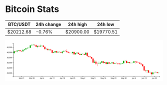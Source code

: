 # Bitcoin Stats

BTC/USDT|24h change|24h high|24h low|
|---|---|---|---|
|$20212.68|-0.76%|$20900.00|$19770.51|

<img src="./chart.svg">

